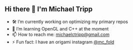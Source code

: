 ## Hi there 👋 I'm Michael Tripp

<!--
**Mctripp10/mctripp10** is a ✨ _special_ ✨ repository because its `README.md` (this file) appears on your GitHub profile.

Here are some ideas to get you started:
-->
- 🛠️ I’m currently working on optimizing my primary repos
- 🌱 I’m learning OpenGL and C++ at the moment
- 📫 How to reach me: michaelctripp@gmail.com
- ⚡ Fun fact: I have an origami instagram [@mc_fold](https://www.instagram.com/mc_fold/)

